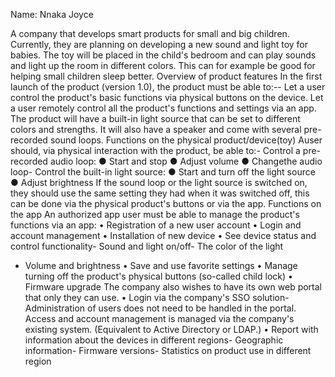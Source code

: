 Name: Nnaka Joyce
 
 A company that develops smart products for small and big children.
 Currently, they are planning on developing a new sound and light toy for babies. The toy
 will be placed in the child's bedroom and can play sounds and light up the room in
 different colors. This can for example be good for helping small children sleep better.
 Overview of product features
 In the first launch of the product (version 1.0), the product must be able to:--
Let a user control the product's basic functions via physical buttons on
 the device.
 Let a user remotely control all the product's functions and settings via an app.
 The product will have a built-in light source that can be set to different colors and
 strengths. It will also have a speaker and come with several pre-recorded sound
 loops.
 Functions on the physical product/device(toy)
 Auser should, via physical interaction with the product, be able to:- Control a pre-recorded audio loop:
 ● Start and stop
 ● Adjust volume
 ● Changethe audio loop- Control the built-in light source:
 ● Start and turn off the light source
 ● Adjust brightness
 If the sound loop or the light source is switched on, they should use the same setting
 they had when it was switched off, this can be done via the physical product's buttons or
 via the app.
 Functions on the app
 An authorized app user must be able to manage the product's functions via an
 app:
 • Registration of a new user account
 • Login and account management
 • Installation of new device
 • See device status and control functionality- Sound and light on/off- The color of the light
- Volume and brightness
 • Save and use favorite settings
 • Manage turning off the product's physical buttons (so-called child lock)
 • Firmware upgrade
 The company also wishes to have its own web portal that only they can use.
 • Login via the company's SSO solution- Administration of users does not need to be handled in the portal. Access and
 account management is managed via the company's existing system. (Equivalent
 to Active Directory or LDAP.)
 • Report with information about the devices in different regions- Geographic information- Firmware versions- Statistics on product use in different region
